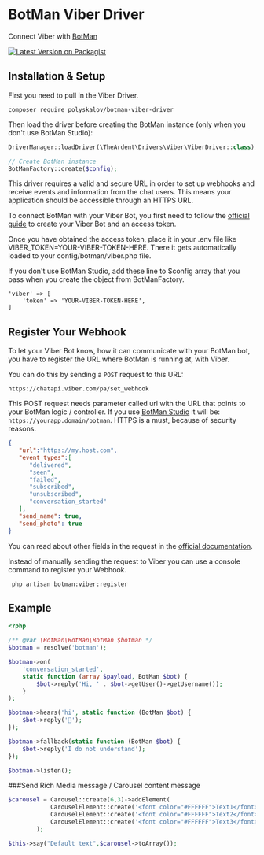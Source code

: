 # BotMan Viber Driver
Connect Viber with [BotMan](http://botman.io/)

[![Latest Version on Packagist](https://img.shields.io/packagist/v/polyskalov/botman-viber-driver.svg?style=flat-square)](https://packagist.org/packages/polyskalov/botman-viber-driver)


## Installation & Setup
First you need to pull in the Viber Driver.

```console
composer require polyskalov/botman-viber-driver
```
Then load the driver before creating the BotMan instance (only when you don't use BotMan Studio):

```php
DriverManager::loadDriver(\TheArdent\Drivers\Viber\ViberDriver::class);

// Create BotMan instance
BotManFactory::create($config);
```
This driver requires a valid and secure URL in order to set up webhooks and receive events and information from the chat users. This means your application should be accessible through an HTTPS URL.

To connect BotMan with your Viber Bot, you first need to follow the [official guide](https://partners.viber.com/account/create-bot-account) to create your Viber Bot and an access token.

Once you have obtained the access token, place it in your .env file like VIBER_TOKEN=YOUR-VIBER-TOKEN-HERE. There it gets automatically loaded to your config/botman/viber.php file.

If you don't use BotMan Studio, add these line to $config array that you pass when you create the object from BotManFactory.

```
'viber' => [
    'token' => 'YOUR-VIBER-TOKEN-HERE',
]
```

## Register Your Webhook
To let your Viber Bot know, how it can communicate with your BotMan bot, you have to register the URL where BotMan is running at, with Viber.

You can do this by sending a `POST` request to this URL:

```https://chatapi.viber.com/pa/set_webhook```

This POST request needs parameter called url with the URL that points to your BotMan logic / controller. If you use [BotMan Studio](https://botman.io/2.0/botman-studio) it will be: `https://yourapp.domain/botman`. HTTPS is a must, because of security reasons.

```json
{
   "url":"https://my.host.com",
   "event_types":[
      "delivered",
      "seen",
      "failed",
      "subscribed",
      "unsubscribed",
      "conversation_started"
   ],
   "send_name": true,
   "send_photo": true
}
```
You can read about other fields in the request in the [official documentation](https://developers.viber.com/docs/api/rest-bot-api/#setting-a-webhook).

Instead of manually sending the request to Viber you can use a console command to register your Webhook.

``` php artisan botman:viber:register```

## Example
```php
<?php

/** @var \BotMan\BotMan\BotMan $botman */
$botman = resolve('botman');

$botman->on(
    'conversation_started',
    static function (array $payload, BotMan $bot) {
        $bot->reply('Hi, ' . $bot->getUser()->getUsername());
    }
);

$botman->hears('hi', static function (BotMan $bot) {
    $bot->reply('👋');
});

$botman->fallback(static function (BotMan $bot) {
    $bot->reply('I do not understand');
});

$botman->listen();
```
###Send Rich Media message / Carousel content message
```php
$carousel = Carousel::create(6,3)->addElement(
            CarouselElement::create('<font color="#FFFFFF">Text1</font>',6,1),
            CarouselElement::create('<font color="#FFFFFF">Text2</font>',6,1),
            CarouselElement::create('<font color="#FFFFFF">Text3</font>',6,1)
        );

$this->say("Default text",$carousel->toArray());
```